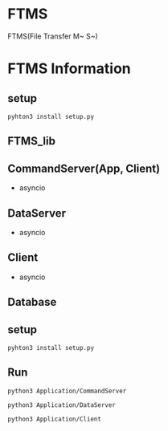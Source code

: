 # FTMS

FTMS(File Transfer M~ S~)

# FTMS Information



## setup

`pyhton3 install setup.py`



## FTMS_lib



## CommandServer(App, Client)

- asyncio

## DataServer

- asyncio

## Client

- asyncio

## Database





## setup

`pyhton3 install setup.py`

## Run

`python3 Application/CommandServer `

`python3 Application/DataServer`

`python3 Application/Client`



